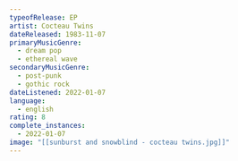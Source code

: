```yaml
---
typeofRelease: EP
artist: Cocteau Twins
dateReleased: 1983-11-07
primaryMusicGenre:
  - dream pop
  - ethereal wave
secondaryMusicGenre:
  - post-punk
  - gothic rock
dateListened: 2022-01-07
language:
  - english
rating: 8
complete_instances:
  - 2022-01-07
image: "[[sunburst and snowblind - cocteau twins.jpg]]"
---
```

